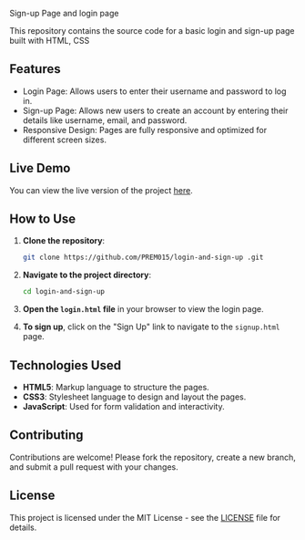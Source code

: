 
Sign-up Page and login page 

This repository contains the source code for a basic login and sign-up page built with HTML, CSS

## Features

- Login Page: Allows users to enter their username and password to log in.
- Sign-up Page: Allows new users to create an account by entering their details like username, email, and password.
- Responsive Design: Pages are fully responsive and optimized for different screen sizes.

## Live Demo

You can view the live version of the project [here](https://PREM015.github.io/login-and-sign-up).



## How to Use

1. **Clone the repository**:
   ```bash
   git clone https://github.com/PREM015/login-and-sign-up .git
   ```

2. **Navigate to the project directory**:
   ```bash
   cd login-and-sign-up
   ```

3. **Open the `login.html` file** in your browser to view the login page.

4. **To sign up**, click on the "Sign Up" link to navigate to the `signup.html` page.

## Technologies Used

- **HTML5**: Markup language to structure the pages.
- **CSS3**: Stylesheet language to design and layout the pages.
- **JavaScript**: Used for form validation and interactivity.

## Contributing

Contributions are welcome! Please fork the repository, create a new branch, and submit a pull request with your changes.

## License

This project is licensed under the MIT License - see the [LICENSE](LICENSE) file for details.




